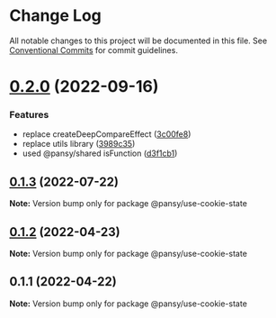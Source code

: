 # Change Log

All notable changes to this project will be documented in this file.
See [Conventional Commits](https://conventionalcommits.org) for commit guidelines.

# [0.2.0](https://github.com/pansyjs/react-hooks/compare/@pansy/use-cookie-state@0.1.3...@pansy/use-cookie-state@0.2.0) (2022-09-16)


### Features

* replace createDeepCompareEffect ([3c00fe8](https://github.com/pansyjs/react-hooks/commit/3c00fe8a33cac410f0c3d245e84027ca01431943))
* replace utils library ([3989c35](https://github.com/pansyjs/react-hooks/commit/3989c35e2bb5bf96f538e1b2c78aa306c63541e3))
* used @pansy/shared isFunction ([d3f1cb1](https://github.com/pansyjs/react-hooks/commit/d3f1cb1f7b8bd61bbf9fac19d4972bec7356f705))





## [0.1.3](https://github.com/pansyjs/react-hooks/compare/@pansy/use-cookie-state@0.1.2...@pansy/use-cookie-state@0.1.3) (2022-07-22)

**Note:** Version bump only for package @pansy/use-cookie-state





## [0.1.2](https://github.com/pansyjs/react-hooks/compare/@pansy/use-cookie-state@0.1.1...@pansy/use-cookie-state@0.1.2) (2022-04-23)

**Note:** Version bump only for package @pansy/use-cookie-state





## 0.1.1 (2022-04-22)

**Note:** Version bump only for package @pansy/use-cookie-state
